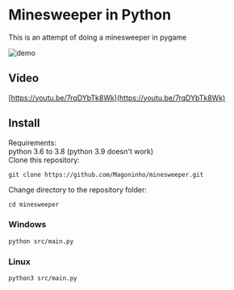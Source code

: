 # Minesweeper in Python
This is an attempt of doing a minesweeper in pygame  

![demo](https://media.giphy.com/media/Oj2OXdUiN5Kq19e9WW/giphy.gif)  

## Video
[https://youtu.be/7rqDYbTk8Wk](https://youtu.be/7rqDYbTk8Wk)  

## Install
Requirements:  
python 3.6 to 3.8 (python 3.9 doesn't work)  
Clone this repository:
```
git clone https://github.com/Magoninho/minesweeper.git
```
Change directory to the repository folder:
```   
cd minesweeper 
```

### Windows

    python src/main.py

### Linux

    python3 src/main.py


